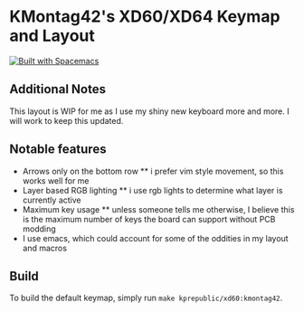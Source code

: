 # KMontag42's XD60/XD64 Keymap and Layout

[![Built with Spacemacs](https://cdn.rawgit.com/syl20bnr/spacemacs/442d025779da2f62fc86c2082703697714db6514/assets/spacemacs-badge.svg)](http://spacemacs.org)

## Additional Notes
This layout is  WIP for me as I use my shiny new keyboard more and more. I will work to keep this updated.

## Notable features
* Arrows only on the bottom row
** i prefer vim style movement, so this works well for me
* Layer based RGB lighting
** i use rgb lights to determine what layer is currently active
* Maximum key usage
** unless someone tells me otherwise, I believe this is the maximum number of keys the board can support without PCB modding
* I use emacs, which could account for some of the oddities in my layout and macros

## Build
To build the default keymap, simply run `make kprepublic/xd60:kmontag42`.
